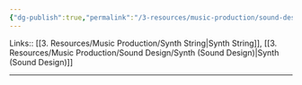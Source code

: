 ```yaml
---
{"dg-publish":true,"permalink":"/3-resources/music-production/sound-design/synth-string-sound-design/","tags":["note"]}
---
```


Links:: [[3. Resources/Music Production/Synth String\|Synth String]], [[3. Resources/Music Production/Sound Design/Synth (Sound Design)\|Synth (Sound Design)]]

---


